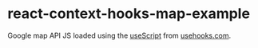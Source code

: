 # react-context-hooks-map-example

Google map API JS loaded using the [useScript](https://usehooks.com/useScript/) from [usehooks.com](https://usehooks.com/useScript/).
